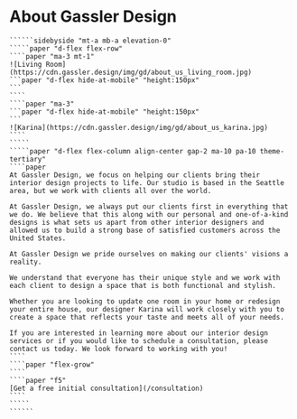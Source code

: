 # About Gassler Design

```````paper "d-flex flex-column align-center justify-center" "height: auto;min-height:calc(var(--main-height)-var(--header-height)-var(--footer-height));"
``````sidebyside "mt-a mb-a elevation-0"
`````paper "d-flex flex-row"
````paper "ma-3 mt-1"
![Living Room](https://cdn.gassler.design/img/gd/about_us_living_room.jpg)
```paper "d-flex hide-at-mobile" "height:150px"
```
````
````paper "ma-3"
```paper "d-flex hide-at-mobile" "height:150px"
```
![Karina](https://cdn.gassler.design/img/gd/about_us_karina.jpg)
````
`````
`````paper "d-flex flex-column align-center gap-2 ma-10 pa-10 theme-tertiary"
````paper
At Gassler Design, we focus on helping our clients bring their interior design projects to life. Our studio is based in the Seattle area, but we work with clients all over the world.

At Gassler Design, we always put our clients first in everything that we do. We believe that this along with our personal and one-of-a-kind designs is what sets us apart from other interior designers and allowed us to build a strong base of satisfied customers across the United States.

At Gassler Design we pride ourselves on making our clients' visions a reality.

We understand that everyone has their unique style and we work with each client to design a space that is both functional and stylish.

Whether you are looking to update one room in your home or redesign your entire house, our designer Karina will work closely with you to create a space that reflects your taste and meets all of your needs.

If you are interested in learning more about our interior design services or if you would like to schedule a consultation, please contact us today. We look forward to working with you!
````
````paper "flex-grow"
````
````paper "f5"
[Get a free initial consultation](/consultation)
````
`````
``````
```````
